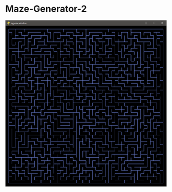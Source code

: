 # Maze-Generator-2

![sample 50x50 maze](https://github.com/Kynato/Maze-Generator-2/blob/master/SAMPLES/50x50_v1.png?raw=true)

